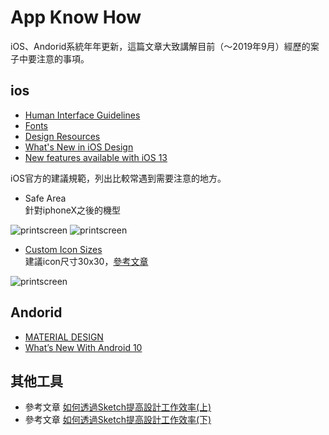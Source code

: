 # App Know How

 iOS、Andorid系統年年更新，這篇文章大致講解目前（～2019年9月）經歷的案子中要注意的事項。
 ## ios 
 * [Human Interface Guidelines](https://developer.apple.com/design/human-interface-guidelines/)
 * [Fonts](https://developer.apple.com/fonts/)
 * [Design Resources](https://developer.apple.com/design/resources/)
 * [What's New in iOS Design](https://developer.apple.com/videos/play/wwdc2019/808/)
 * [New features available with iOS 13](https://www.apple.com/ios/ios-13/features/)


iOS官方的建議規範，列出比較常遇到需要注意的地方。


* Safe Area
<br>針對iphoneX之後的機型

![printscreen](images/sa_1.png)
![printscreen](images/sa_2.png)


* [Custom Icon Sizes](https://developer.apple.com/design/human-interface-guidelines/ios/icons-and-images/custom-icons/)
<br>建議icon尺寸30x30，[參考文章](https://medium.com/as-a-product-designer/寫給不是工程師的-ios切圖-2c6e9dc8abb)

![printscreen](images/nav.png)



##  Andorid
 * [MATERIAL DESIGN](https://material.io/)
 * [What’s New With Android 10](https://www.youtube.com/watch?v=1-AozVirb88&list=PLOcMSsuppV4q38HhyXXRPxFpwbX_04jf3)
 


##  其他工具
* 參考文章 [如何透過Sketch提高設計工作效率(上)](https://medium.com/as-a-product-designer/%E5%A6%82%E4%BD%95%E9%80%8F%E9%81%8Esketch%E6%8F%90%E9%AB%98%E8%A8%AD%E8%A8%88%E5%B7%A5%E4%BD%9C%E6%95%88%E7%8E%87-%E4%B8%8A-31014f523070)
* 參考文章 [如何透過Sketch提高設計工作效率(下)](https://medium.com/as-a-product-designer/如何透過sketch提高設計工作效率-下-997189c474fd)
